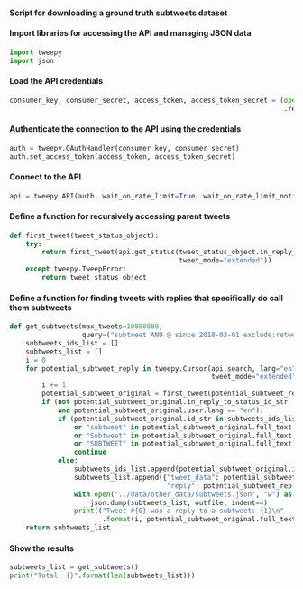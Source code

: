 
#### Script for downloading a ground truth subtweets dataset

#### Import libraries for accessing the API and managing JSON data


```python
import tweepy
import json
```

#### Load the API credentials


```python
consumer_key, consumer_secret, access_token, access_token_secret = (open("../../credentials.txt")
                                                                    .read().split("\n"))
```

#### Authenticate the connection to the API using the credentials


```python
auth = tweepy.OAuthHandler(consumer_key, consumer_secret)
auth.set_access_token(access_token, access_token_secret)
```

#### Connect to the API


```python
api = tweepy.API(auth, wait_on_rate_limit=True, wait_on_rate_limit_notify=True, compression=True)
```

#### Define a function for recursively accessing parent tweets


```python
def first_tweet(tweet_status_object):
    try:
        return first_tweet(api.get_status(tweet_status_object.in_reply_to_status_id_str, 
                                          tweet_mode="extended"))
    except tweepy.TweepError:
        return tweet_status_object
```

#### Define a function for finding tweets with replies that specifically do call them subtweets


```python
def get_subtweets(max_tweets=10000000, 
                  query=("subtweet AND @ since:2018-03-01 exclude:retweets filter:replies")):
    subtweets_ids_list = []
    subtweets_list = []
    i = 0
    for potential_subtweet_reply in tweepy.Cursor(api.search, lang="en", 
                                                  tweet_mode="extended", q=query).items(max_tweets):
        i += 1
        potential_subtweet_original = first_tweet(potential_subtweet_reply)
        if (not potential_subtweet_original.in_reply_to_status_id_str 
            and potential_subtweet_original.user.lang == "en"):
            if (potential_subtweet_original.id_str in subtweets_ids_list 
                or "subtweet" in potential_subtweet_original.full_text 
                or "Subtweet" in potential_subtweet_original.full_text 
                or "SUBTWEET" in potential_subtweet_original.full_text):
                continue
            else:
                subtweets_ids_list.append(potential_subtweet_original.id_str)
                subtweets_list.append({"tweet_data": potential_subtweet_original._json, 
                                       "reply": potential_subtweet_reply._json})
                with open("../data/other_data/subtweets.json", "w") as outfile:
                    json.dump(subtweets_list, outfile, indent=4)
                print(("Tweet #{0} was a reply to a subtweet: {1}\n"
                       .format(i, potential_subtweet_original.full_text.replace("\n", " "))))
    return subtweets_list
```

#### Show the results


```python
subtweets_list = get_subtweets()
print("Total: {}".format(len(subtweets_list)))
```
